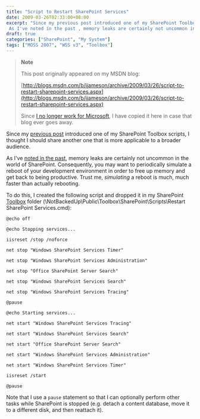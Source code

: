 ```yaml
---
title: "Script to Restart SharePoint Services"
date: 2009-03-26T02:33:00+08:00
excerpt: "Since my previous post introduced one of my SharePoint Toolbox scripts, I thought I should share another one that is more applicable to a broader audience. 
 As I've noted in the past , memory leaks are certainly not uncommon in the world of SharePoint..."
draft: true
categories: ["SharePoint", "My System"]
tags: ["MOSS 2007", "WSS v3", "Toolbox"]
---
```


> **Note**
> 
> This post originally appeared on my MSDN blog:  
>   
> 
> [http://blogs.msdn.com/b/jjameson/archive/2009/03/26/script-to-restart-sharepoint-services.aspx](http://blogs.msdn.com/b/jjameson/archive/2009/03/26/script-to-restart-sharepoint-services.aspx)
> 
> Since [I no longer work for Microsoft](/blog/jjameson/archive/2011/09/02/last-day-with-microsoft.aspx), I have copied it here in case that blog ever goes away.


Since my [previous post](/blog/jjameson/archive/2009/03/26/sharepoint-uls-logs-flooded-with-preserving-template-record-with-size.aspx) introduced one of my SharePoint Toolbox scripts, I thought I should share another one that is more applicable to a broader audience.

As I've [noted in the past](/blog/jjameson/archive/2008/04/09/memory-leak-in-splimitedwebpartmanager-a-k-a-idisposables-containing-idisposables.aspx), memory leaks are certainly not uncommon in the world of SharePoint. Consequently, you may want to periodically simulate a reboot of your development environment in order to free up memory and get back to being productive. Trust me, *simulating* a reboot is much, much faster than actually rebooting.

To do this, I created the following script and dropped it in my SharePoint [Toolbox](/blog/jjameson/archive/2007/03/22/backedup-and-notbackedup.aspx) folder (\NotBackedUp\Public\Toolbox\SharePoint\Scripts\Restart SharePoint Services.cmd):



    @echo off
    
    @echo Stopping services...
    
    iisreset /stop /noforce
    
    net stop "Windows SharePoint Services Timer"
    
    net stop "Windows SharePoint Services Administration"
    
    net stop "Office SharePoint Server Search"
    
    net stop "Windows SharePoint Services Search"
    
    net stop "Windows SharePoint Services Tracing"
    
    @pause
    
    @echo Starting services...
    
    net start "Windows SharePoint Services Tracing"
    
    net start "Windows SharePoint Services Search"
    
    net start "Office SharePoint Server Search"
    
    net start "Windows SharePoint Services Administration"
    
    net start "Windows SharePoint Services Timer"
    
    iisreset /start
    
    @pause



Note that I use a `pause` statement so that I can optionally perform other tasks while SharePoint is stopped (e.g. detach a content database, move it to a different disk, and then reattach it).

